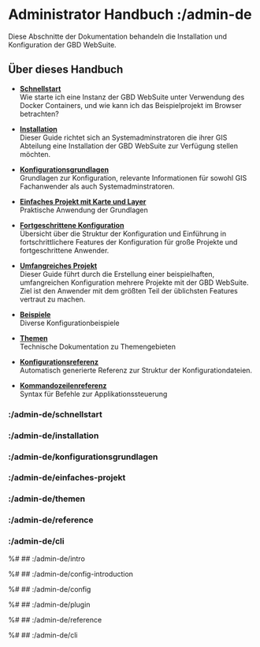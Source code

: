 # Administrator Handbuch :/admin-de

Diese Abschnitte der Dokumentation behandeln die Installation und Konfiguration
der GBD WebSuite.


<h2>Über dieses Handbuch</h2>

- [**Schnellstart**](/admin-de/schnellstart)  
  Wie starte ich eine Instanz der GBD WebSuite unter Verwendung des Docker Containers,
  und wie kann ich das Beispielprojekt im Browser betrachten?

- [**Installation**](/admin-de/installation)  
  Dieser Guide richtet sich an Systemadminstratoren die ihrer GIS Abteilung eine
  Installation der GBD WebSuite zur Verfügung stellen möchten.
  
- [**Konfigurationsgrundlagen**](/admin-de/konfigurationsgrundlagen)  
  Grundlagen zur Konfiguration, relevante Informationen für sowohl GIS Fachanwender 
  als auch Systemadminstratoren.

- [**Einfaches Projekt mit Karte und Layer**](/admin-de/einfaches-projekt)  
  Praktische Anwendung der Grundlagen

- [**Fortgeschrittene Konfiguration**](/admin-de/fortgeschrittene-konfiguration)  
  Übersicht über die Struktur der Konfiguration und Einführung in fortschrittlichere 
  Features der Konfiguration für große Projekte und fortgeschrittene Anwender.

- [**Umfangreiches Projekt**](/admin-de/umfangreiches-projekt)  
  Dieser Guide führt durch die Erstellung einer beispielhaften, umfangreichen 
  Konfiguration mehrere Projekte mit der GBD WebSuite. Ziel ist den Anwender mit 
  dem größten Teil der üblichsten Features vertraut zu machen.

- [**Beispiele**](https://gws-dev.gbd-websuite.de)  
  Diverse Konfigurationbeispiele

- [**Themen**](/admin-de/themen)  
  Technische Dokumentation zu Themengebieten

- [**Konfigurationsreferenz**](/admin-de/reference)  
  Automatisch generierte Referenz zur Struktur der Konfigurationdateien.

- [**Kommandozeilenreferenz**](/admin-de/cli)  
  Syntax für Befehle zur Applikationssteuerung


### :/admin-de/schnellstart
### :/admin-de/installation
### :/admin-de/konfigurationsgrundlagen
### :/admin-de/einfaches-projekt
### :/admin-de/themen
### :/admin-de/reference
### :/admin-de/cli


%# ## :/admin-de/intro

%# ## :/admin-de/config-introduction

%# ## :/admin-de/config

%# ## :/admin-de/plugin

%# ## :/admin-de/reference

%# ## :/admin-de/cli
